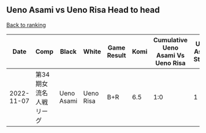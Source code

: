 ## Ueno Asami vs Ueno Risa Head to head

[Back to ranking](../../index.md)




| **Date** | **Comp** | **Black** | **White** | **Game Result** | **Komi** | **Cumulative Ueno Asami Vs Ueno Risa** | **Ueno Asami Streak** | **Ueno Risa Streak** | 
| --- | --- | --- | --- | --- | --- | --- | --- | --- |
| 2022-11-07 | 第34期女流名人戦リーグ  | Ueno Asami | Ueno Risa | B+R | 6.5 | 1:0 | 1 | 0 |




